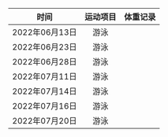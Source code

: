 <div align="center">
 
| 时间 | 运动项目 | 体重记录
| :---: | :---: | :---: |
|2022年06月13日|游泳| 
|2022年06月23日|游泳|
|2022年06月28日|游泳|
|2022年07月11日|游泳|
|2022年07月14日|游泳|
|2022年07月16日|游泳|
|2022年07月20日|游泳|
 
 </div>
